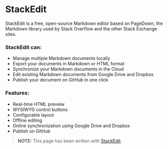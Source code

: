 StackEdit
=========

StackEdit is a free, open-source Markdown editor based on PageDown, the Markdown library used by Stack Overflow and the other Stack Exchange sites.

### StackEdit can:
 
 - Manage multiple Markdown documents locally
 - Export your documents in Markdown or HTML format
 - Synchronize your Markdown documents in the Cloud
 - Edit existing Markdown documents from Google Drive and Dropbox
 - Publish your document on GitHub in one click

### Features:

 - Real-time HTML preview
 - WYSIWYG control buttons
 - Configurable layout
 - Offline editing
 - Online synchronization using Google Drive and Dropbox
 - Publish on GitHub


> **NOTE:** This page has been written with [StackEdit][1].


  [1]: http://benweet.github.io/stackedit/ "StackEdit"